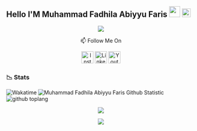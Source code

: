## Hello I'M Muhammad Fadhila Abiyyu Faris <img src="https://github.com/TheDudeThatCode/TheDudeThatCode/blob/master/Assets/Hi.gif" width="29px"> <img src="https://www.gambaranimasi.org/data/media/1904/animasi-bergerak-smiley-kacamata-hitam-0109.gif"  width="23px">
<p align="center">
<img height="auto" src="https://media.giphy.com/media/jTNG3RF6EwbkpD4LZx/giphy.gif" align="center"/>
</p>

<p align="center">
📫 Follow Me On
</p>

<p align="center">
<a href="https://www.instagram.com/fadhila36_" target="_blank"><img src="https://img.shields.io/badge/Instagram-%23E4405F.svg?&style=flat-square&logo=instagram&logoColor=white" height="32px" alt="Instagram"></a>
<a href="https://www.linkedin.com/in/muhammad-fadhila/" target="_blank"><img src="https://img.shields.io/badge/linkedin-%230077B5.svg?&style=for-the-badge&logo=linkedin&logoColor=white" height="32px" alt="LinkedIn"></a>
<a href="https://www.youtube.com/channel/UC4QFPHRGJuzc9bMsuS_IkOw" target="_blank"><img src="https://img.shields.io/badge/youtube-%23FF0000.svg?&style=for-the-badge&logo=youtube&logoColor=white" height="32px" alt="Youtube"></a>
</p>

### 📉 Stats

![Wakatime](https://github-readme-stats.vercel.app/api/wakatime?username=Fadhila36)
![Muhammad Fadhila Abiyyu Faris Github Statistic](https://github-readme-stats.vercel.app/api?username=Fadhila36&show_icons=true&hide_border=true&&count_private=true&include_all_commits=true)
![github toplang](https://github-readme-stats.vercel.app/api/top-langs/?username=Fadhila36&theme=vue)

<p align="center">
      <img src="https://github-readme-streak-stats.herokuapp.com?user=fadhila36&theme=tokyonight" />
  
</p>

<p align="center">
  <img src="https://komarev.com/ghpvc/?username=Fadhila36&label=VIEWS&style=flat-square&color=orange" />
</p>




<!--START_SECTION:waka-->

<!--END_SECTION:waka-->
